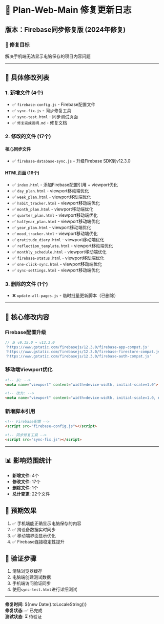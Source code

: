 # 🔧 Plan-Web-Main 修复更新日志

## 版本：Firebase同步修复版 (2024年修复)

### 🎯 修复目标
解决手机端无法显示电脑保存的项目内容问题

---

## 📝 具体修改列表

### 1. 新增文件 (4个)
- ✅ `firebase-config.js` - Firebase配置文件
- ✅ `sync-fix.js` - 同步修复工具
- ✅ `sync-test.html` - 同步测试页面  
- ✅ `修复完成说明.md` - 修复文档

### 2. 修改的文件 (17个)

#### 核心同步文件
- ✅ `firebase-database-sync.js` - 升级Firebase SDK到v12.3.0

#### HTML页面 (16个)
- ✅ `index.html` - 添加Firebase配置引用 + viewport优化
- ✅ `day_plan.html` - viewport移动端优化
- ✅ `week_plan.html` - viewport移动端优化  
- ✅ `habit_tracker.html` - viewport移动端优化
- ✅ `month_plan.html` - viewport移动端优化
- ✅ `quarter_plan.html` - viewport移动端优化
- ✅ `halfyear_plan.html` - viewport移动端优化
- ✅ `year_plan.html` - viewport移动端优化
- ✅ `mood_tracker.html` - viewport移动端优化
- ✅ `gratitude_diary.html` - viewport移动端优化
- ✅ `reflection_template.html` - viewport移动端优化
- ✅ `monthly_schedule.html` - viewport移动端优化
- ✅ `firebase-status.html` - viewport移动端优化
- ✅ `one-click-sync.html` - viewport移动端优化
- ✅ `sync-settings.html` - viewport移动端优化

### 3. 删除的文件 (1个)
- ❌ `update-all-pages.js` - 临时批量更新脚本（已删除）

---

## 🔧 核心修改内容

### Firebase配置升级
```javascript
// 从 v9.15.0 → v12.3.0
'https://www.gstatic.com/firebasejs/12.3.0/firebase-app-compat.js'
'https://www.gstatic.com/firebasejs/12.3.0/firebase-firestore-compat.js'
'https://www.gstatic.com/firebasejs/12.3.0/firebase-auth-compat.js'
```

### 移动端Viewport优化
```html
<!-- 从: -->
<meta name="viewport" content="width=device-width, initial-scale=1.0">

<!-- 改为: -->
<meta name="viewport" content="width=device-width, initial-scale=1.0, maximum-scale=1.0, user-scalable=no">
```

### 新增脚本引用
```html
<!-- Firebase配置 -->
<script src="firebase-config.js"></script>

<!-- 同步修复工具 -->
<script src="sync-fix.js"></script>
```

---

## 📊 影响范围统计

- **新增文件**: 4个
- **修改文件**: 17个  
- **删除文件**: 1个
- **总计变更**: 22个文件

## 🎯 预期效果

1. ✅ 手机端能正确显示电脑保存的内容
2. ✅ 跨设备数据实时同步
3. ✅ 移动端界面显示优化
4. ✅ Firebase连接稳定性提升

## 🚀 验证步骤

1. 清除浏览器缓存
2. 电脑端创建测试数据
3. 手机端访问验证同步
4. 使用`sync-test.html`进行详细测试

---

**修复时间**: ${new Date().toLocaleString()}  
**修复状态**: ✅ 已完成  
**测试状态**: ⏳ 待验证
